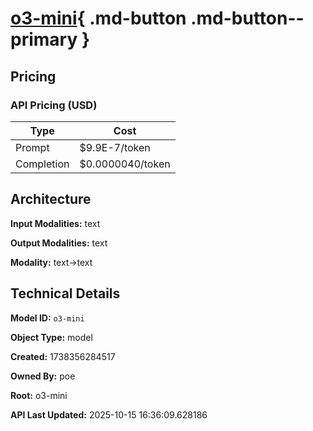# [o3-mini](https://poe.com/o3-mini){ .md-button .md-button--primary }

## Pricing

### API Pricing (USD)

| Type | Cost |
|------|------|
| Prompt | $9.9E-7/token |
| Completion | $0.0000040/token |

## Architecture

**Input Modalities:** text

**Output Modalities:** text

**Modality:** text->text


## Technical Details

**Model ID:** `o3-mini`

**Object Type:** model

**Created:** 1738356284517

**Owned By:** poe

**Root:** o3-mini

**API Last Updated:** 2025-10-15 16:36:09.628186
